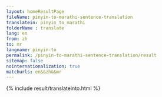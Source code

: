 ```yaml
---
layout: homeResultPage
fileName: pinyin-to-marathi-sentence-translation
translatein: pinyin_to_marathi
folderName : translate
lang: en
from: zh
to: mr
langname: pinyin-to
permalink: /pinyin-to-marathi-sentence-translation/result
sitemap: false
nointernationalization: true
matchurls: en&&zh&&mr
---
```

{% include result/translateinto.html %}

<script src="/js/result/translation.js" data-foldername="{{page.folderName}}" data-lang="{{page.lang}}"></script>
